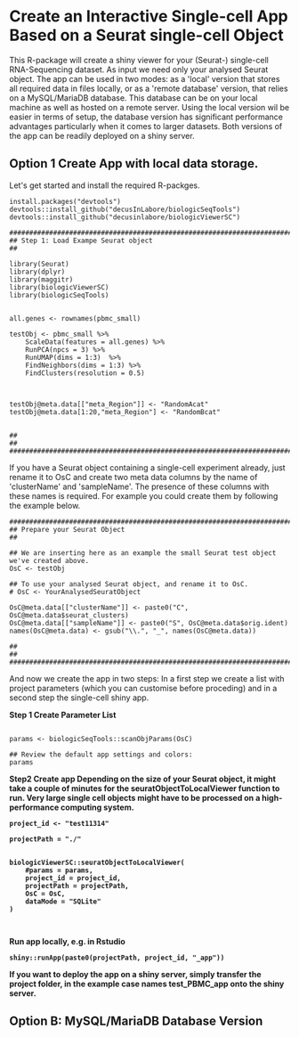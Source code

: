 # Create an Interactive Single-cell App Based on a Seurat single-cell Object

This R-package will create a shiny viewer for your (Seurat-) single-cell RNA-Sequencing dataset. 
As input we need only your analysed Seurat object. The app can be used in two modes: as a 'local' version that stores all required data in files locally, or as a 'remote database' version, that relies on a MySQL/MariaDB database. This database can be on your local machine as well as hosted on a remote server. Using the local version wil be easier in terms of setup, the database version has significant performance advantages particularly when it comes to larger datasets. Both versions of the app can be readily deployed on a shiny server. 

## Option 1 Create App with local data storage. 

Let's get started and install the required R-packges. 
```
install.packages("devtools")
devtools::install_github("decusInLabore/biologicSeqTools")
devtools::install_github("decusinlabore/biologicViewerSC")

```


```
###############################################################################
## Step 1: Load Exampe Seurat object                                         ##

library(Seurat)
library(dplyr)
library(maggitr)
library(biologicViewerSC)
library(biologicSeqTools)


all.genes <- rownames(pbmc_small)

testObj <- pbmc_small %>% 
    ScaleData(features = all.genes) %>% 
    RunPCA(npcs = 3) %>%
    RunUMAP(dims = 1:3)  %>%
    FindNeighbors(dims = 1:3) %>%
    FindClusters(resolution = 0.5)



testObj@meta.data[["meta_Region"]] <- "RandomAcat"
testObj@meta.data[1:20,"meta_Region"] <- "RandomBcat"


##                                                                           ##
###############################################################################
```

If you have a Seurat object containing a single-cell experiment already, just rename it to OsC and create two meta data columns by the name of 'clusterName' and 'sampleName'. The presence of these columns with these names is required. For example you could create them by following the example below. 

```
###############################################################################
## Prepare your Seurat Object                                                ##

## We are inserting here as an example the small Seurat test object we've created above.
OsC <- testObj

## To use your analysed Seurat object, and rename it to OsC. 
# OsC <- YourAnalysedSeuratObject

OsC@meta.data[["clusterName"]] <- paste0("C", OsC@meta.data$seurat_clusters)
OsC@meta.data[["sampleName"]] <- paste0("S", OsC@meta.data$orig.ident)
names(OsC@meta.data) <- gsub("\\.", "_", names(OsC@meta.data))

##                                                                           ##
###############################################################################
```

And now we create the app in two steps: In a first step we create a list with project parameters (which you can customise before proceding) and in a second step the single-cell shiny app. 

<b>Step 1 Create Parameter List</b>
```

params <- biologicSeqTools::scanObjParams(OsC)

## Review the default app settings and colors:
params

```

<b>Step2 Create app 
Depending on the size of your Seurat object, it might take a couple of minutes for the seuratObjectToLocalViewer function to run. Very large single cell objects might have to be processed on a high-performance computing system. 

```
project_id <- "test11314"

projectPath = "./"


biologicViewerSC::seuratObjectToLocalViewer(
    #params = params,
    project_id = project_id,
    projectPath = projectPath,
    OsC = OsC,
    dataMode = "SQLite"
)



```

Run app locally, e.g. in Rstudio

```
shiny::runApp(paste0(projectPath, project_id, "_app"))
```

If you want to deploy the app on a shiny server, simply transfer the project folder, in the example case names test_PBMC_app onto the shiny server. 


## Option B: MySQL/MariaDB Database Version






